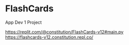 # FlashCards
App Dev 1 Project

https://replit.com/@constitution/FlashCards-v12#main.py
https://flashcards-v12.constitution.repl.co/
